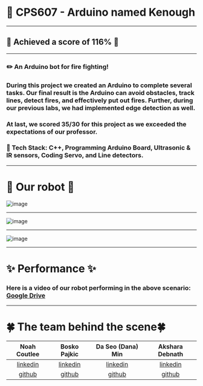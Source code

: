 # 🤖 CPS607 - Arduino named Kenough

** **
## 💎 Achieved a score of 116% 💎
** **

### ✏️ An Arduino bot for fire fighting!
### During this project we created an Arduino to complete several tasks. Our final result is the Arduino can avoid obstacles, track lines, detect fires, and effectively put out fires. Further, during our previous labs, we had implemented edge detection as well. 

### At last, we scored 35/30 for this project as we exceeded the expectations of our professor.

### 🦾 Tech Stack: C++, Programming Arduino Board, Ultrasonic & IR sensors, Coding Servo, and Line detectors.

** **
# 🦭 Our robot 🦭

![image](https://cdn.discordapp.com/attachments/1181311214039601194/1186445409606979615/IMG_20231216_131614259.jpg?ex=65934664&is=6580d164&hm=85cc0e6e2a46688610623a5406e81c5183dfbc9e1606b531bbffa0f35c53aca9&)

** **

![image](https://cdn.discordapp.com/attachments/1181311214039601194/1186445113572995144/IMG_20231216_134642192.jpg?ex=6593461e&is=6580d11e&hm=d54ec8a0209cceb836dfe40b5267f2209a79362d2efab2c5f763018ccb720f7d&)

** **

![image](https://cdn.discordapp.com/attachments/1181311214039601194/1186445464699158566/IMG_20231216_131416487.jpg?ex=65934671&is=6580d171&hm=c248217e3d349fab8a7dec26b31cd1f323abec34ef288fc03685d17cd9a537d1&)

** **
# ✨ Performance ✨
### Here is a video of our robot performing in the above scenario: [Google Drive](https://drive.google.com/file/d/1kvTHY89PFMyq42XW5R-wvmm7NbGyok4y/view?usp=sharing)
** **
# 🍀 The team behind the scene🍀


| Noah Coutlee | Bosko Pajkic | Da Seo (Dana) Min | Akshara Debnath |
| :-------------------------: | :------------------: | :-------------------: | :------------------------: |
|   [linkedin](https://www.linkedin.com/in/noah-coutlee/)   | [linkedin](https://www.linkedin.com/in/bosko-pajkic/) | [linkedin](https://www.linkedin.com/in/da-seo-min/) | [linkedin](https://www.linkedin.com/in/akshara-debnath/) |
| [github](https://github.com/noahcoutlee) | [github](https://github.com/bpajkic) | [github](https://github.com/danam322) | [github](https://github.com/akshxrx) |
